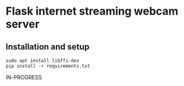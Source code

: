 # Flask internet streaming webcam server

## Installation and setup

```
sudo apt install libffi-dev
pip install -r requirements.txt
```

IN-PROGRESS
